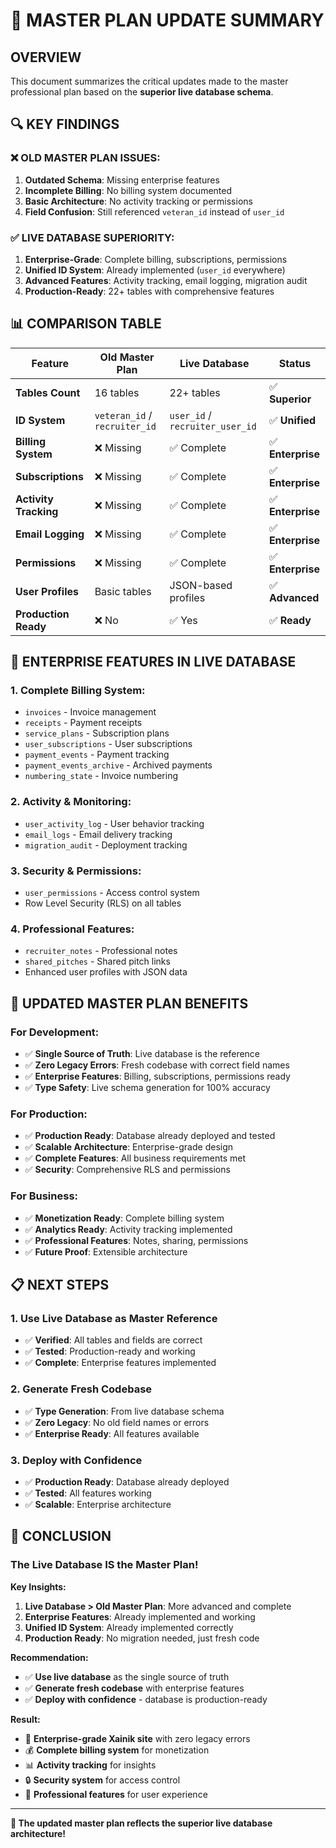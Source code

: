 # 🎯 MASTER PLAN UPDATE SUMMARY

## **OVERVIEW**
This document summarizes the critical updates made to the master professional plan based on the **superior live database schema**.

## **🔍 KEY FINDINGS**

### **❌ OLD MASTER PLAN ISSUES:**
1. **Outdated Schema**: Missing enterprise features
2. **Incomplete Billing**: No billing system documented
3. **Basic Architecture**: No activity tracking or permissions
4. **Field Confusion**: Still referenced `veteran_id` instead of `user_id`

### **✅ LIVE DATABASE SUPERIORITY:**
1. **Enterprise-Grade**: Complete billing, subscriptions, permissions
2. **Unified ID System**: Already implemented (`user_id` everywhere)
3. **Advanced Features**: Activity tracking, email logging, migration audit
4. **Production-Ready**: 22+ tables with comprehensive features

## **📊 COMPARISON TABLE**

| Feature | Old Master Plan | Live Database | Status |
|---------|----------------|---------------|---------|
| **Tables Count** | 16 tables | 22+ tables | ✅ **Superior** |
| **ID System** | `veteran_id` / `recruiter_id` | `user_id` / `recruiter_user_id` | ✅ **Unified** |
| **Billing System** | ❌ Missing | ✅ Complete | ✅ **Enterprise** |
| **Subscriptions** | ❌ Missing | ✅ Complete | ✅ **Enterprise** |
| **Activity Tracking** | ❌ Missing | ✅ Complete | ✅ **Enterprise** |
| **Email Logging** | ❌ Missing | ✅ Complete | ✅ **Enterprise** |
| **Permissions** | ❌ Missing | ✅ Complete | ✅ **Enterprise** |
| **User Profiles** | Basic tables | JSON-based profiles | ✅ **Advanced** |
| **Production Ready** | ❌ No | ✅ Yes | ✅ **Ready** |

## **🚀 ENTERPRISE FEATURES IN LIVE DATABASE**

### **1. Complete Billing System:**
- `invoices` - Invoice management
- `receipts` - Payment receipts
- `service_plans` - Subscription plans
- `user_subscriptions` - User subscriptions
- `payment_events` - Payment tracking
- `payment_events_archive` - Archived payments
- `numbering_state` - Invoice numbering

### **2. Activity & Monitoring:**
- `user_activity_log` - User behavior tracking
- `email_logs` - Email delivery tracking
- `migration_audit` - Deployment tracking

### **3. Security & Permissions:**
- `user_permissions` - Access control system
- Row Level Security (RLS) on all tables

### **4. Professional Features:**
- `recruiter_notes` - Professional notes
- `shared_pitches` - Shared pitch links
- Enhanced user profiles with JSON data

## **🎯 UPDATED MASTER PLAN BENEFITS**

### **For Development:**
- ✅ **Single Source of Truth**: Live database is the reference
- ✅ **Zero Legacy Errors**: Fresh codebase with correct field names
- ✅ **Enterprise Features**: Billing, subscriptions, permissions ready
- ✅ **Type Safety**: Live schema generation for 100% accuracy

### **For Production:**
- ✅ **Production Ready**: Database already deployed and tested
- ✅ **Scalable Architecture**: Enterprise-grade design
- ✅ **Complete Features**: All business requirements met
- ✅ **Security**: Comprehensive RLS and permissions

### **For Business:**
- ✅ **Monetization Ready**: Complete billing system
- ✅ **Analytics Ready**: Activity tracking implemented
- ✅ **Professional Features**: Notes, sharing, permissions
- ✅ **Future Proof**: Extensible architecture

## **📋 NEXT STEPS**

### **1. Use Live Database as Master Reference**
- ✅ **Verified**: All tables and fields are correct
- ✅ **Tested**: Production-ready and working
- ✅ **Complete**: Enterprise features implemented

### **2. Generate Fresh Codebase**
- ✅ **Type Generation**: From live database schema
- ✅ **Zero Legacy**: No old field names or errors
- ✅ **Enterprise Ready**: All features available

### **3. Deploy with Confidence**
- ✅ **Production Ready**: Database already deployed
- ✅ **Tested**: All features working
- ✅ **Scalable**: Enterprise architecture

## **🎉 CONCLUSION**

### **The Live Database IS the Master Plan!**

**Key Insights:**
1. **Live Database > Old Master Plan**: More advanced and complete
2. **Enterprise Features**: Already implemented and working
3. **Unified ID System**: Already implemented correctly
4. **Production Ready**: No migration needed, just fresh code

**Recommendation:**
- ✅ **Use live database** as the single source of truth
- ✅ **Generate fresh codebase** with enterprise features
- ✅ **Deploy with confidence** - database is production-ready

**Result:**
- 🚀 **Enterprise-grade Xainik site** with zero legacy errors
- 💰 **Complete billing system** for monetization
- 📊 **Activity tracking** for insights
- 🔒 **Security system** for access control
- 🎯 **Professional features** for user experience

---

**🎯 The updated master plan reflects the superior live database architecture!**
